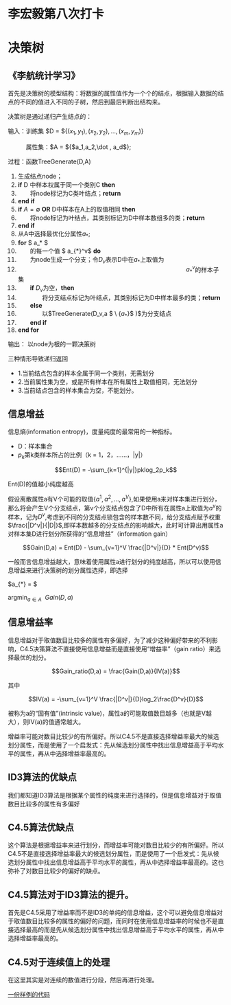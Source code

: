 # 李宏毅第八次打卡

# 决策树

## 《李航统计学习》

首先是决策树的模型结构：将数据的属性值作为一个个的结点，根据输入数据的结点的不同的值进入不同的子树，然后到最后判断出结构来。

决策树是通过递归产生结点的：

输入：训练集 $D = ${$(x_1,y_1),(x_2,y_2),\dots,(x_m,y_m)$}

&emsp;&emsp;&emsp;属性集：$A = ${$a_1,a_2,\dot , a_d$};

过程：函数TreeGenerate(D,A)

1. 生成结点node；
2. **if** D 中样本权属于同一个类别C **then**
3. &emsp;&emsp;将node标记为C类叶结点；**return**
4. **end if**
5. **if** $A = \emptyset$ **OR** D中样本在A上的取值相同 **then**
6. &emsp;&emsp;将node标记为叶结点，其类别标记为D中样本数组多的类；**return**
7. **end if**
8. 从A中选择最优化分属性$a_*$;
9. **for** $ a_* $ 
10. &emsp;&emsp;的每一个值 $ a_{*}^v$ **do**
11. &emsp;&emsp;为node生成一个分支；令$D_v$表示D中在$a_*$上取值为
12. &emsp;&emsp;&emsp;&emsp;&emsp;&emsp;&emsp;&emsp;&emsp;&emsp;&emsp;&emsp;&emsp;&emsp;&emsp;&emsp;&emsp;&emsp;&emsp;&emsp;&emsp;&emsp;&emsp;&emsp;&emsp;&emsp;&emsp;&emsp;$a_*^v$的样本子集
13. &emsp;&emsp;**if** $D_v$为空，**then**
14. &emsp;&emsp;&emsp;&emsp;将分支结点标记为叶结点，其类别标记为D中样本最多的类；**return**
15. &emsp;&emsp;**else**
16. &emsp;&emsp;&emsp;&emsp;以$TreeGenerate(D_v,a $ \ {$a_*$}$ )$为分支结点
17. &emsp;&emsp;**end if**
18. **end for**

输出： 以node为根的一颗决策树

三种情形导致递归返回

- 1.当前结点包含的样本全属于同一个类别，无需划分
- 2.当前属性集为空，或是所有样本在所有属性上取值相同，无法划分
- 3.当前结点包含的样本集合为空，不能划分。


## 信息增益

信息熵(information entropy)，度量纯度的最常用的一种指标。

- D：样本集合
- $p_k$第k类样本所占的比例（k = 1，2，……，|y|）

$$Ent(D) = -\sum_{k=1}^{|y|}pklog_2p_k$$

Ent(D)的值越小纯度越高

假设离散属性a有V个可能的取值{$a^1,a^2,\dots , a^V$},如果使用a来对样本集进行划分，那么将会产生V个分支结点，第v个分支结点包含了D中所有在属性a上取值为$a^v$的样本，记为$D^v$,考虑到不同的分支结点锁包含的样本数不同，给分支结点赋予权重$\frac{|D^v|}{|D|}$,即样本数越多的分支结点的影响越大，此时可计算出用属性a对样本集D进行划分所获得的“信息增益”（information gain）

$$Gain(D,a) = Ent(D) - \sum_{v=1}^V \frac{|D^v|}{D} * Ent(D^v)$$

一般而言信息增益越大，意味着使用属性a进行划分的纯度越高，所以可以使用信息增益来进行决策树的划分属性选择，即选择

$a_{*} = $ 

$\mathop{\arg\min}_{a \in A} \ \ Gain(D,a)$

## 信息增益率

信息增益对于取值数目比较多的属性有多偏好，为了减少这种偏好带来的不利影响，C4.5决策算法不直接使用信息增益而是直接使用“增益率”（gain ratio）来选择最优的划分。

$$Gain_ratio(D,a) = \frac{Gain(D,a)}{IV(a)}$$

其中

$$IV(a) = -\sum_{v=1}^V \frac{|D^v|}{D}log_2\frac{D^v}{D}$$

被称为a的“固有值”(intrinsic value)，属性a的可能取值数目越多（也就是V越大），则IV(a)的值通常越大。

增益率可能对数目比较少的有所偏好。所以C4.5不是直接选择增益率最大的候选划分属性，而是使用了一个启发式：先从候选划分属性中找出信息增益高于平均水平的属性，再从中选择增益率最高的。

## ID3算法的优缺点

我们都知道ID3算法是根据某个属性的纯度来进行选择的，但是信息增益对于取值数目比较多的属性有多偏好

## C4.5算法优缺点

这个算法是根据增益率来进行划分，而增益率可能对数目比较少的有所偏好。所以C4.5不是直接选择增益率最大的候选划分属性，而是使用了一个启发式：先从候选划分属性中找出信息增益高于平均水平的属性，再从中选择增益率最高的。这也弥补了对数目比较少的偏好的缺点。


## C4.5算法对于ID3算法的提升。

首先是C4.5采用了增益率而不是ID3的单纯的信息增益，这个可以避免信息增益对于取值数目比较多的属性的偏好的问题，而同时在使用信息增益率的时候也不是直接选择最高的而是先从候选划分属性中找出信息增益高于平均水平的属性，再从中选择增益率最高的。


## C4.5对于连续值上的处理

在这里其实是对连续的数值进行分段，然后再进行处理。


[一份样例的代码](https://github.com/Don98/ML/blob/master/LiHongYi/decision_tree.py)